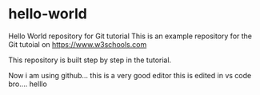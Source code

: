 # hello-world
Hello World repository for Git tutorial
This is an example repository for the Git tutoial on https://www.w3schools.com

This repository is built step by step in the tutorial.

Now i am using github...
this is a very good editor
this is edited in vs code bro....
helllo

